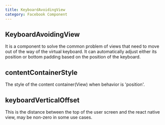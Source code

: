 ```yaml
---
title: KeyboardAvoidingView
category: Facebook Component
---
```

<!-- Generated by documentation.js. Update this documentation by updating the source code. -->

## KeyboardAvoidingView

It is a component to solve the common problem of views that need to move out of the way of the virtual keyboard.
It can automatically adjust either its position or bottom padding based on the position of the keyboard.

## contentContainerStyle

The style of the content container(View) when behavior is 'position'.

## keyboardVerticalOffset

This is the distance between the top of the user screen and the react native view,
may be non-zero in some use cases.
